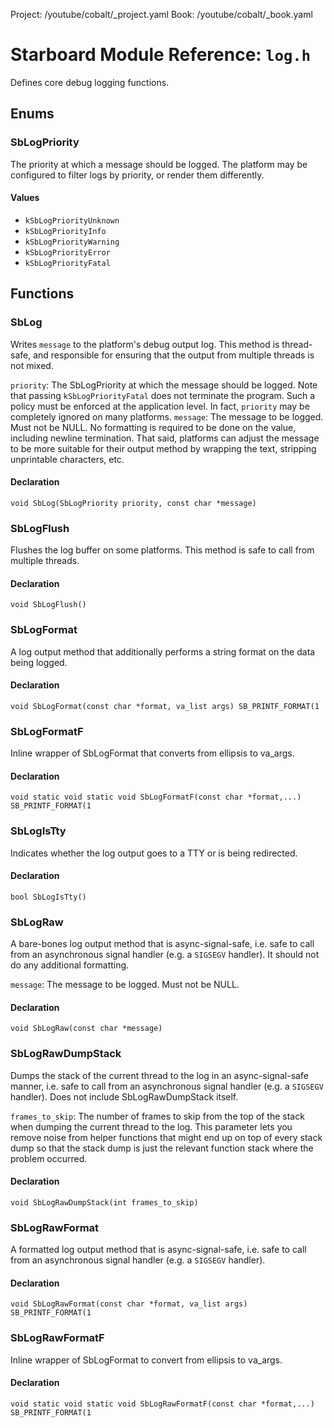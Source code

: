 Project: /youtube/cobalt/_project.yaml
Book: /youtube/cobalt/_book.yaml

# Starboard Module Reference: `log.h`

Defines core debug logging functions.

## Enums

### SbLogPriority

The priority at which a message should be logged. The platform may be configured
to filter logs by priority, or render them differently.

#### Values

*   `kSbLogPriorityUnknown`
*   `kSbLogPriorityInfo`
*   `kSbLogPriorityWarning`
*   `kSbLogPriorityError`
*   `kSbLogPriorityFatal`

## Functions

### SbLog

Writes `message` to the platform's debug output log. This method is thread-safe,
and responsible for ensuring that the output from multiple threads is not mixed.

`priority`: The SbLogPriority at which the message should be logged. Note that
passing `kSbLogPriorityFatal` does not terminate the program. Such a policy must
be enforced at the application level. In fact, `priority` may be completely
ignored on many platforms. `message`: The message to be logged. Must not be
NULL. No formatting is required to be done on the value, including newline
termination. That said, platforms can adjust the message to be more suitable for
their output method by wrapping the text, stripping unprintable characters, etc.

#### Declaration

```
void SbLog(SbLogPriority priority, const char *message)
```

### SbLogFlush

Flushes the log buffer on some platforms. This method is safe to call from
multiple threads.

#### Declaration

```
void SbLogFlush()
```

### SbLogFormat

A log output method that additionally performs a string format on the data being
logged.

#### Declaration

```
void SbLogFormat(const char *format, va_list args) SB_PRINTF_FORMAT(1
```

### SbLogFormatF

Inline wrapper of SbLogFormat that converts from ellipsis to va_args.

#### Declaration

```
void static void static void SbLogFormatF(const char *format,...) SB_PRINTF_FORMAT(1
```

### SbLogIsTty

Indicates whether the log output goes to a TTY or is being redirected.

#### Declaration

```
bool SbLogIsTty()
```

### SbLogRaw

A bare-bones log output method that is async-signal-safe, i.e. safe to call from
an asynchronous signal handler (e.g. a `SIGSEGV` handler). It should not do any
additional formatting.

`message`: The message to be logged. Must not be NULL.

#### Declaration

```
void SbLogRaw(const char *message)
```

### SbLogRawDumpStack

Dumps the stack of the current thread to the log in an async-signal-safe manner,
i.e. safe to call from an asynchronous signal handler (e.g. a `SIGSEGV`
handler). Does not include SbLogRawDumpStack itself.

`frames_to_skip`: The number of frames to skip from the top of the stack when
dumping the current thread to the log. This parameter lets you remove noise from
helper functions that might end up on top of every stack dump so that the stack
dump is just the relevant function stack where the problem occurred.

#### Declaration

```
void SbLogRawDumpStack(int frames_to_skip)
```

### SbLogRawFormat

A formatted log output method that is async-signal-safe, i.e. safe to call from
an asynchronous signal handler (e.g. a `SIGSEGV` handler).

#### Declaration

```
void SbLogRawFormat(const char *format, va_list args) SB_PRINTF_FORMAT(1
```

### SbLogRawFormatF

Inline wrapper of SbLogFormat to convert from ellipsis to va_args.

#### Declaration

```
void static void static void SbLogRawFormatF(const char *format,...) SB_PRINTF_FORMAT(1
```

